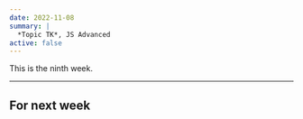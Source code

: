 ```yaml
---
date: 2022-11-08
summary: |
  *Topic TK*, JS Advanced
active: false
---
```




This is the ninth week.



------------



## For next week
